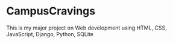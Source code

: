 # CampusCravings
This is my major project on Web development using HTML, CSS, JavaScript, Django, Python, SQLite
